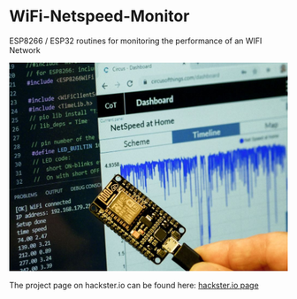 # WiFi-Netspeed-Monitor
ESP8266 / ESP32 routines for monitoring the performance of an WIFI Network

![M5StickC](/images/Netmonitor_02.jpg)

The project page on hackster.io can be found here:
[hackster.io page](https://www.hackster.io/hague/wifi-netspeed-monitor-039210)
